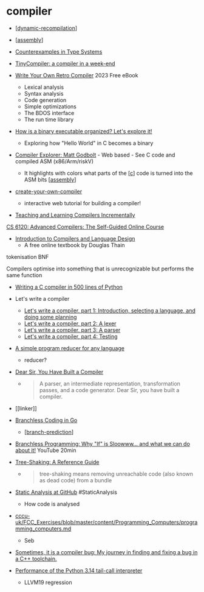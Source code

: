 compiler
========

* [[dynamic-recompilation]]
* [[assembly]]
* [Counterexamples in Type Systems](https://counterexamples.org/)

* [TinyCompiler: a compiler in a week-end](https://ssloy.github.io/tinycompiler/)

* [Write Your Own Retro Compiler](http://t3x.org/t3x/0/book.html) 2023 Free eBook
    * Lexical analysis
    * Syntax analysis
    * Code generation
    * Simple optimizations
    * The BDOS interface
    * The run time library 

* [How is a binary executable organized? Let's explore it!](https://jvns.ca/blog/2014/09/06/how-to-read-an-executable/)
    * Exploring how "Hello World" in C becomes a binary
* [Compiler Explorer: Matt Godbolt](https://godbolt.org/) - Web based - See C code and compiled ASM (x86/Arm/riskV)
    * It highlights with colors what parts of the [[c]] code is turned into the ASM bits [[assembly]]
* [create-your-own-compiler](https://citw.dev/tutorial/create-your-own-compiler)
    * interactive web tutorial for building a compiler!
* [Teaching and Learning Compilers Incrementally](https://iucompilercourse.github.io/tutorial-web-page/)

[CS 6120: Advanced Compilers: The Self-Guided Online Course](https://www.cs.cornell.edu/courses/cs6120/2020fa/self-guided/)

* [Introduction to Compilers and Language Design](https://www3.nd.edu/~dthain/compilerbook/)
    *  A free online textbook by Douglas Thain 

tokenisation
BNF

Compilers optimise into something that is unrecognizable but performs the same function

* [Writing a C compiler in 500 lines of Python](https://vgel.me/posts/c500/)

* Let's write a compiler
    * [Let's write a compiler, part 1: Introduction, selecting a language, and doing some planning](https://briancallahan.net/blog/20210814.html)
    * [Let's write a compiler, part 2: A lexer](https://briancallahan.net/blog/20210815.html)
    * [Let's write a compiler, part 3: A parser](https://briancallahan.net/blog/20210816.html)
    * [Let's write a compiler, part 4: Testing](https://briancallahan.net/blog/20210817.html)
* [A simple program reducer for any language](https://comby.dev/blog/2021/03/26/comby-reducer)
    * reducer?
* [Dear Sir, You Have Built a Compiler](https://rachitnigam.com/post/you-have-built-a-compiler/)
    * > A parser, an intermediate representation, transformation passes, and a code generator. Dear Sir, you have built a compiler.
* [[linker]]

* [Branchless Coding in Go](https://mattnakama.com/blog/go-branchless-coding/)
    * [[branch-prediction]]
* [Branchless Programming: Why "If" is Sloowww... and what we can do about it!](https://www.youtube.com/watch?v=bVJ-mWWL7cE) YouTube 20min

* [Tree-Shaking: A Reference Guide](https://www.smashingmagazine.com/2021/05/tree-shaking-reference-guide/)
    * > tree-shaking means removing unreachable code (also known as dead code) from a bundle

* [Static Analysis at GitHub](https://cacm.acm.org/magazines/2022/2/258227-static-analysis-at-github/fulltext) #StaticAnalysis
    * How code is analysed

* [cccu-uk/FCC_Exercises/blob/master/content/Programming_Computers/programming_computers.md](https://github.com/cccu-uk/FCC_Exercises/blob/master/content/Programming_Computers/programming_computers.md)
    * Seb


* [Sometimes, it is a compiler bug: My journey in finding and fixing a bug in a C++ toolchain.](https://quick-lint-js.com/blog/bug-journey/)

* [Performance of the Python 3.14 tail-call interpreter](https://blog.nelhage.com/post/cpython-tail-call/)
    * LLVM19 regression

[//begin]: # "Autogenerated link references for markdown compatibility"
[dynamic-recompilation]: dynamic-recompilation.md "Dynamic Recompilation"
[assembly]: assembly.md "Assembly Code"
[c]: c.md "C"
[branch-prediction]: branch-prediction.md "Branch Prediction"
[//end]: # "Autogenerated link references"